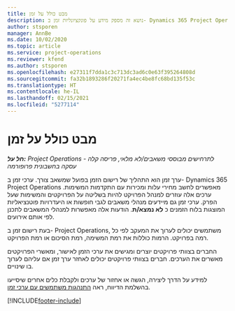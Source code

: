 ```yaml
---
title: מבט כולל על זמן
description: נושא זה מספק מידע על פונקציונליות זמן ב- Dynamics 365 Project Operations.
author: stsporen
manager: AnnBe
ms.date: 10/02/2020
ms.topic: article
ms.service: project-operations
ms.reviewer: kfend
ms.author: stsporen
ms.openlocfilehash: e27311f7dda1c3c713dc3ad6c0e63f395264808d
ms.sourcegitcommit: fa32b1893286f20271fa4ec4be8fc68bd135f53c
ms.translationtype: HT
ms.contentlocale: he-IL
ms.lasthandoff: 02/15/2021
ms.locfileid: "5277114"
---
```

# <a name="time-overview"></a>מבט כולל על זמן

_**חל על:** Project Operations לתרחישים מבוססי משאבים/לא מלאי, פריסה קלה - עסקה בחשבונית פרופורמה_

ערך זמן הוא התהליך של רישום הזמן בפועל שמשאב צורך. ערכי זמן ב- Dynamics 365 Project Operations מאפשרים לחשב מחירי עלות ומכירות עם התקדמות המשימות. ערכים אלה עוזרים למנהל הפרויקט להיות בשליטה על הפרויקטים והמשימות שעל הפרק. ערכי זמן גם מיידעים מנהלי משאבים לגבי חופשות או היעדרויות פוטנציאליות המוצגות בלוח הזמנים כ **לא נמצא/ת**. הודעות אלה מאפשרות למנהלי המשאבים לתכנן לפי אותם אירועים.

בעת רישום זמן ב- Project Operations, משתמשים יכולים לערוך את המעקב לפי כל רמה בפרויקט. הרמות כוללות את רמת המשימה, רמת הסיכום או רמת הפרויקט.

החברים בצוותי פרויקטים יוצרים ומגישים את ערכי הזמן לאישור, ומאשרי הפרויקטים מאשרים את הערכים. חברים בצוותי פרויקטים יכולים לאחזר ערך זמן אם עליהם לערוך בו שינויים.

למידע על הדרך ליצירה, הגשה או אחזור של ערכים ולקבלת כלים אחרים שיסייעו בהשלמת הדיווח, ראה [התנהגות משתמשים עם ערכי זמן](ui-behavior-time.md).



[!INCLUDE[footer-include](../includes/footer-banner.md)]